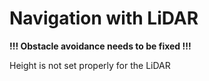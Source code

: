 # Navigation with LiDAR

**!!! Obstacle avoidance needs to be fixed !!!**

Height is not set properly for the LiDAR
